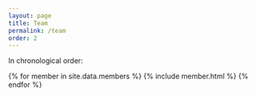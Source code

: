 ```yaml
---
layout: page
title: Team
permalink: /team
order: 2
---
```


In chronological order:

{% for member in site.data.members %}
    {% include member.html %}
{% endfor %}